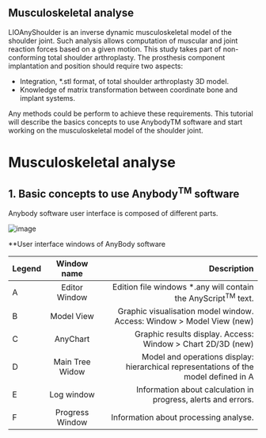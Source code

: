 ## Musculoskeletal analyse

LIOAnyShoulder is an inverse dynamic musculoskeletal model of the shoulder joint. Such analysis allows computation of muscular and joint reaction forces based on a given motion. This study takes part of non-conforming total shoulder arthroplasty. The prosthesis component implantation and position should require two aspects:

+ Integration, *.stl format, of total shoulder arthroplasty 3D model.
+ Knowledge of matrix transformation between coordinate bone and implant systems.

Any methods could be perform to achieve these requirements. This tutorial will describe the basics concepts to use AnybodyTM software and start working on the musculoskeletal model of the shoulder joint.

# Musculoskeletal analyse

## 1. Basic concepts to use Anybody<sup>TM</sup> software

Anybody software user interface is composed of different parts.

![image](https://cloud.githubusercontent.com/assets/22542671/20788134/b570d4b0-b7af-11e6-8131-40268731a2d7.png)

**User interface windows of AnyBody software

| Legend        | Window name    | Description                                                                         |
| ------------- |:--------------:| -----------------------------------------------------------------------------------:|
| A             | Editor Window  | Edition file windows *.any will contain the AnyScript<sup>TM</sup> text.            |
| B             | Model View     | Graphic visualisation model window. Access: Window > Model View (new)               |
| C             | AnyChart       | Graphic results display. Access: Window > Chart 2D/3D (new)                         |
| D             | Main Tree Widow| Model and operations display: hierarchical representations of the model defined in A|
| E             | Log window     | Information about calculation in progress, alerts and errors.                       |
| F             | Progress Window| Information about processing analyse.                                               |